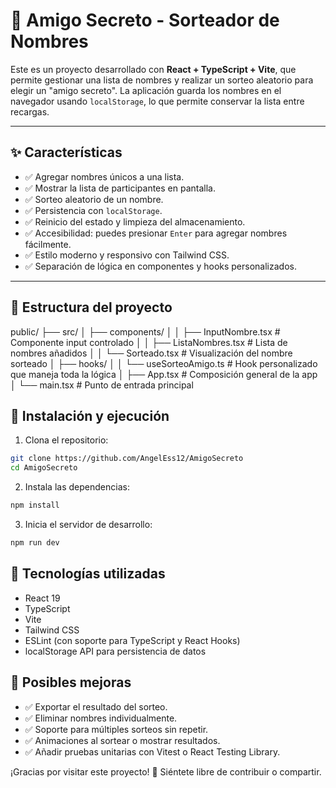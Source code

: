 # 🎁 Amigo Secreto - Sorteador de Nombres

Este es un proyecto desarrollado con **React + TypeScript + Vite**, que permite gestionar una lista de nombres y realizar un sorteo aleatorio para elegir un "amigo secreto". La aplicación guarda los nombres en el navegador usando `localStorage`, lo que permite conservar la lista entre recargas.

---

## ✨ Características

- ✅ Agregar nombres únicos a una lista.
- ✅ Mostrar la lista de participantes en pantalla.
- ✅ Sorteo aleatorio de un nombre.
- ✅ Persistencia con `localStorage`.
- ✅ Reinicio del estado y limpieza del almacenamiento.
- ✅ Accesibilidad: puedes presionar `Enter` para agregar nombres fácilmente.
- ✅ Estilo moderno y responsivo con Tailwind CSS.
- ✅ Separación de lógica en componentes y hooks personalizados.

---

## 📁 Estructura del proyecto
public/
├── src/
│ ├── components/
│ │ ├── InputNombre.tsx # Componente input controlado
│ │ ├── ListaNombres.tsx # Lista de nombres añadidos
│ │ └── Sorteado.tsx # Visualización del nombre sorteado
│ ├── hooks/
│ │ └── useSorteoAmigo.ts # Hook personalizado que maneja toda la lógica
│ ├── App.tsx # Composición general de la app
│ └── main.tsx # Punto de entrada principal

## 🚀 Instalación y ejecución

1. Clona el repositorio:

```bash
git clone https://github.com/AngelEss12/AmigoSecreto
cd AmigoSecreto
```

2. Instala las dependencias:

```bash
npm install
```

3. Inicia el servidor de desarrollo:

```bash
npm run dev
```

## 🧠 Tecnologías utilizadas
- React 19
- TypeScript
- Vite
- Tailwind CSS
- ESLint (con soporte para TypeScript y React Hooks)
- localStorage API para persistencia de datos

## 📝 Posibles mejoras
- ✅ Exportar el resultado del sorteo.
- ✅ Eliminar nombres individualmente.
- ✅ Soporte para múltiples sorteos sin repetir.
- ✅ Animaciones al sortear o mostrar resultados.
- ✅ Añadir pruebas unitarias con Vitest o React Testing Library.

¡Gracias por visitar este proyecto! 💖 Siéntete libre de contribuir o compartir.
